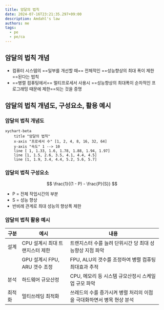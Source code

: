 ```yaml
---
title: 암달의 법칙
date: 2024-07-16T23:21:35.297+09:00
description: Amdahl's law
authors: me
tags:
  - pe
  - pe/ca 
---
```


## 암달의 법칙 개념

- 컴퓨터 시스템의 ==일부를 개선할 때== 전체적인 ==성능향상의 최대 폭이 제한==된다는 법칙
- ==병렬 컴퓨팅에서== 멀티프로세서 사용시 ==성능향상의 최대폭이 순차적인 프로그래밍 때문에 제한==되는 것을 증명

## 암달의 법칙 개념도, 구성요소, 활용 예시

### 암달의 법칙 개념도

```mermaid
xychart-beta
    title "암달의 법칙"
    x-axis "프로세서 수" [1, 2, 4, 8, 16, 32, 64]
    y-axis "속도" 1 --> 10
    line [ 1, 1.33, 1.6, 1.78, 1.88, 1.94, 1.97]
    line [1, 1.5, 2.6, 3.5, 4.1, 4.4, 4.5]
    line [1, 1.9, 3.4, 4.4, 5.2, 5.6, 5.7]
```

### 암달의 법칙 구성요소

$$
\frac{1}{(1 - P) - \frac{P}{S}}
$$

- P = 전체 작업시간의 부분
- S = 성능 향상
- 반비례 관계로 최대 성능의 향상폭 제한

### 암달의 법칙 활용 예시

| 구분 | 예시 | 내용 |
| --- | --- | --- |
| 설계 | CPU 설계시 최대 트랜지스터 제한 | 트랜지스터 수를 늘려 단위시간 당 최대 성능향상 지점 파악 |
| | GPU 설계시 FPU, ARU 갯수 조정 | FPU, ALU의 갯수를 조정하여 병렬 컴퓨팅 최대효과 추적 |
| 분석 | 하드웨어 규모산정 | CPU, 메모리 등 시스템 규모산정시 스케일업 규모 파악 |
| 최적화 | 멀티쓰레딩 최적화 | 쓰레드의 수를 증가시켜 병렬 처리의 이점을 극대화하면서 병목 현상 분석 |
